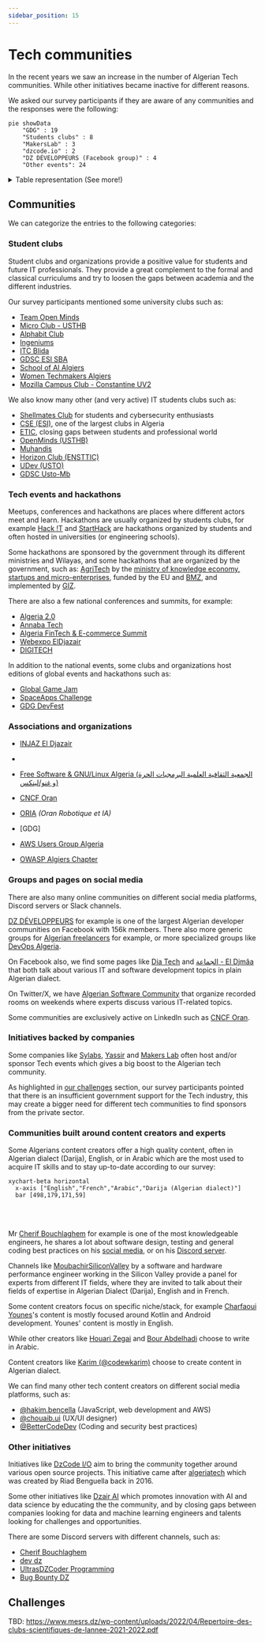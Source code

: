 ```yaml
---
sidebar_position: 15
---
```


# Tech communities

In the recent years we saw an increase in the number of Algerian Tech communities. While other initiatives became inactive for different reasons.

We asked our survey participants if they are aware of any communities and the responses were the following:

```mermaid
pie showData
    "GDG" : 19
    "Students clubs" : 8
    "MakersLab" : 3
    "dzcode.io" : 2
    "DZ DÉVELOPPEURS (Facebook group)" : 4
    "Other events": 24
```

<details>

<summary>Table representation (See more!)</summary>

| Communities                                    | Count |
| :--------------------------------------------- | :---: |
| Des rencontre Discord entre amis               |   1   |
| GDG                                            |   9   |
| Vooxed                                         |   1   |
| Dzair IA                                       |   1   |
| team open minds                                |   1   |
| DevFest (Google events)                        |   1   |
| StartHack                                      |   1   |
| Injaz                                          |   1   |
| Google Hackathon                               |   1   |
| Algerian Tech Makers                           |   1   |
| لقاءات المحددة من طرف الشركة مع الشركات الاخرى |   1   |
| Algeria Fintech & E-commerce Summit            |   1   |
| GDG Ghardaia                                   |   1   |
| membre at ITC club                             |   1   |
| Google Developer Group                         |   1   |
| GDG Events                                     |   1   |
| GDG Algiers                                    |   3   |
| MakersLab                                      |   3   |
| dzcode.io                                      |   2   |
| gomycode                                       |   1   |
| Micro club (USTHB)                             |   1   |
| Itchallenge                                    |   1   |
| Club IT community                              |   1   |
| School clubs                                   |   1   |
| Alphabit                                       |   1   |
| Ingeniums                                      |   1   |
| GDG SBA                                        |   1   |
| GDSC ESI SBA                                   |   1   |
| Scientific clubs like alphabit club            |   1   |
| Digital-Corner                                 |   1   |
| Annaba Tech days                               |   1   |
| GDG Tizi Ouzou                                 |   1   |
| Mainly facebook groups                         |   1   |
| DZ DÉVELOPPEURS (Facebook group)               |   4   |
| Women Tech makers Algiers                      |   1   |
| School Of AI Algiers                           |   1   |
| Hanooty                                        |   1   |
| meet up dev                                    |   1   |
| Zeontech                                       |   1   |
| IT for all                                     |   1   |
| Mozilla Campus Club                            |   1   |
| Icosium Culture (Kouba)                        |   1   |
| Micro Club                                     |   1   |
</details>

## Communities

We can categorize the entries to the following  categories:

### Student clubs

Student clubs and organizations provide a positive value for students and future IT professionals. They provide a great complement to the formal and classical curriculums and try to loosen the gaps between academia and the different industries.

Our survey participants mentioned some university clubs such as:

- [Team Open Minds](https://www.facebook.com/open.minds.oran)
- [Micro Club - USTHB](https://www.facebook.com/Micro.Club.USTHB)
- [Alphabit Club](https://www.facebook.com/profile.php?id=100089682379294)
- [Ingeniums](https://www.facebook.com/ingeniums)
- [ITC Blida](https://www.facebook.com/ITCBlida)
- [GDSC ESI SBA](https://gdsc.community.dev/esi-sba/)
- [School of AI Algiers](https://www.facebook.com/SchoolofAIAlgiers)
- [Women Techmakers Algiers](https://www.facebook.com/WomenTechmakersAlgiers)
- [Mozilla Campus Club - Constantine UV2](https://www.facebook.com/MCCUV2)

We also know many other (and very active) IT students clubs such as:

- [Shellmates Club](https://www.facebook.com/shellmates) for students and cybersecurity enthusiasts
- [CSE (ESI)](https://www.facebook.com/club.scientifique.esi/), one of the largest clubs in Algeria
- [ETIC](https://www.facebook.com/ETIC.Club), closing gaps between students and professional world
- [OpenMinds (USTHB)](https://www.facebook.com/openmindsclub)
- [Muhandis](https://www.facebook.com/muhandisclub)
- [Horizon Club (ENSTTIC)](https://www.facebook.com/HorizonClub.page)
- [UDev (USTO)](https://www.facebook.com/UDevCommunity)
- [GDSC Usto-Mb](https://www.facebook.com/GDSCUSTOMB)

### Tech events and hackathons

Meetups, conferences and hackathons are places where different actors meet and learn. Hackathons are usually organized by students clubs, for example [Hack !T](https://hackit2018.cse.club/) and [StartHack](https://www.facebook.com/StartHackDz) are hackathons organized by students and often hosted in universities (or engineering schools).

Some hackathons are sponsored by the government through its different ministries and Wilayas, and some hackathons that are organized by the government, such as: [AgriTech](https://agritech.dz/en) by the [ministry of knowledge economy, startups and micro-enterprises](https://www.startup.dz/), funded by the EU and [BMZ](https://www.bmz.de/en), and implemented by [GIZ](https://www.giz.de/en/html/index.html).

There are also a few national conferences and summits, for example:

- [Algeria 2.0 ](https://www.facebook.com/Algeria2.0)
- [Annaba Tech](https://www.facebook.com/annabatechcommunity)
- [Algeria FinTech & E-commerce Summit](https://www.facebook.com/algeriafintech)
- [Webexpo ElDjazair](https://webexpo-dz.com/)
- [DIGITECH](https://digitech-expo.com/)

In addition to the national events, some clubs and organizations host editions of global events and hackathons such as:

- [Global Game Jam](https://v3.globalgamejam.org/2019/jam-sites/global-game-jam-algeria-2019)
- [SpaceApps Challenge](https://www.spaceappschallenge.org/)
- [GDG DevFest](https://developers.google.com/community/devfest)

### Associations and organizations

- [INJAZ El Djazair](https://www.facebook.com/InjazElDjazair)
- [](https://www.gaan.dz/)

- [Free Software & GNU/Linux Algeria (الجمعية الثقافية العلمية البرمجيات الحرة و غنو/لينكس)](https://www.facebook.com/fsgla)
- [CNCF Oran](https://community.cncf.io/oran/)
- [ORIA](https://www.facebook.com/ORIA.ORAN) *(Oran Robotique et IA)*

- [GDG]

- [AWS Users Group Algeria](https://www.meetup.com/aws-algeria/)
- [OWASP Algiers Chapter](https://owasp.org/www-chapter-algiers/)

### Groups and pages on social media

There are also many online communities on different social media platforms, Discord servers or Slack channels.

[DZ DÉVELOPPEURS](https://www.facebook.com/groups/328640490565078) for example is one of the largest Algerian developer communities on Facebook with 156k members. There also more generic groups for [Algerian freelancers](https://www.facebook.com/groups/algeriafreelancerscommunity) for example, or more specialized groups like [DevOps Algeria](https://www.facebook.com/groups/186104005354872).

On Facebook also, we find some pages like [Dia Tech](https://www.facebook.com/diaetech) and [الجماعة - El Djmâa](https://www.facebook.com/eldjmaa) that both talk about various IT and software development topics in plain Algerian dialect.

On Twitter/X, we have [Algerian Software Community](https://twitter.com/i/communities/1504035529507155971) that organize recorded rooms on weekends where experts discuss various IT-related topics.

Some communities are exclusively active on LinkedIn such as [CNCF Oran](https://www.linkedin.com/company/cncf-oran-community/).

### Initiatives backed by companies

Some companies like [Sylabs](https://www.facebook.com/SylabsDZ), [Yassir](https://yassir.com/) and [Makers Lab](https://makerslab.dz/) often host and/or sponsor Tech events which gives a big boost to the Algerian tech community.

As highlighted in [our challenges](/docs/insights/challenges) section, our survey participants pointed that there is an insufficient government support for the Tech industry, this may create a bigger need for different tech communities to find sponsors from the private sector.

### Communities built around content creators and experts

Some Algerians content creators offer a high quality content, often in Algerian dialect (Darija), English, or in Arabic which are the most used to acquire IT skills and to stay up-to-date according to our survey:

```mermaid
xychart-beta horizontal
  x-axis ["English","French","Arabic","Darija (Algerian dialect)"]
  bar [498,179,171,59]
```

<br/>
<br/>

Mr [Cherif Bouchlaghem](https://www.youtube.com/@MohamedCherifBOUCHELAGHEMdz23) for example is one of the most knowledgeable engineers, he shares a lot about software design, testing and general coding best practices on his [social media](https://twitter.com/Cherif_b), or on his [Discord server](https://discord.gg/6FqvER4c).

Channels like [MoubachirSiliconValley](https://www.youtube.com/@MoubachirSiliconValley) by a software and hardware performance engineer working in the Silicon Valley provide a panel for experts from different IT fields, where they are invited to talk about their fields of expertise in Algerian Dialect (Darija), English and in French.

Some content creators focus on specific niche/stack, for example [Charfaoui Younes](https://twitter.com/CharfaouiYounes)'s content is mostly focused around Kotlin and Android development. Younes' content is mostly in English.

While other creators like [Houari Zegai](https://twitter.com/HouariZegai) and [Bour Abdelhadi](https://www.facebook.com/mabdelhadib) choose to write in Arabic.

Content creators like [Karim (@codewkarim)](https://www.instagram.com/codewkarim/) choose to create content in Algerian dialect.

We can find many other tech content creators on different social media platforms, such as:

- [@hakim.bencella](https://www.instagram.com/hakim.bencella/) (JavaScript, web development and AWS)
- [@chouaib.ui](https://www.instagram.com/chouaib.ui/) (UX/UI designer)
- [@BetterCodeDev](https://www.instagram.com/bettercodedev/) (Coding and security best practices)

### Other initiatives

Initiatives like [DzCode I/O](https://www.dzcode.io/) aim to bring the community together around various open source projects. This initiative came after [algeriatech](https://github.com/algeriatech) which was created by Riad Benguella back in 2016.

Some other initiatives like [Dzair AI](https://www.dzair.ai/) which promotes innovation with AI and data science by educating the the community, and by closing gaps between companies looking for data and machine learning engineers and talents looking for challenges and opportunities.

There are some Discord servers with different channels, such as:

- [Cherif Bouchlaghem](https://discord.gg/6FqvER4c)
- [dev dz](https://discord.gg/wazVzPn2C6)
- [UltrasDZCoder Programming](https://discord.gg/m29vTMhx6S)
- [Bug Bounty DZ](https://discord.gg/dF67vmB8)

## Challenges


TBD: 
https://www.mesrs.dz/wp-content/uploads/2022/04/Repertoire-des-clubs-scientifiques-de-lannee-2021-2022.pdf

